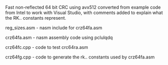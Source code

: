Fast non-reflected 64 bit CRC using avx512 converted from example code from Intel to work with Visual Studio, with comments added to explain what the RK.. constants represent.

reg_sizes.asm - nasm include for crz64fa.asm

crz64fa.asm - nasm assembly code using pclulqdq

crz64fc.cpp - code to test crc64ra.asm

crz64fg.cpp - code to generate the rk.. constants used by crz64fa.asm
